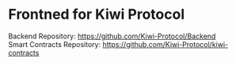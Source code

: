 # Frontned for Kiwi Protocol

Backend Repository: https://github.com/Kiwi-Protocol/Backend  
Smart Contracts Repository: https://github.com/Kiwi-Protocol/kiwi-contracts
